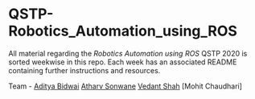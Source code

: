 # QSTP-Robotics_Automation_using_ROS

All material regarding the *Robotics Automation using ROS* QSTP 2020 is sorted weekwise in this repo.
Each week has an associated README containing further instructions and resources.

Team - 
[Aditya Bidwai](https://github.com/adbidwai)
[Atharv Sonwane](https://github.com/threewisemonkeys-as)
[Vedant Shah](https://github.com/veds12)
[Mohit Chaudhari]
